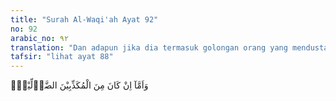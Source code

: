 ```yaml
---
title: "Surah Al-Waqi'ah Ayat 92"
no: 92
arabic_no: ٩٢
translation: "Dan adapun jika dia termasuk golongan orang yang mendustakan dan sesat,"
tafsir: "lihat ayat 88"
---
```

وَاَمَّآ اِنْ كَانَ مِنَ الْمُكَذِّبِيْنَ الضَّاۤلِّيْنَۙ  